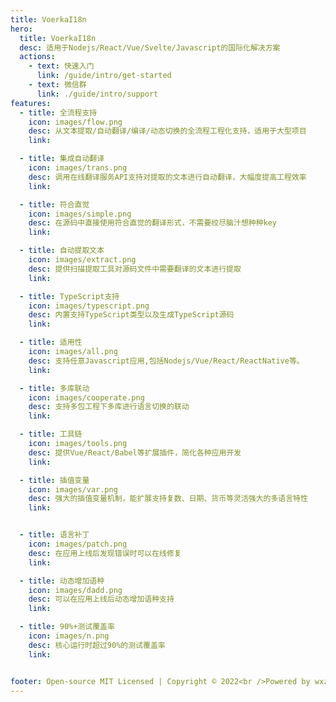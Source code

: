 ```yaml
---
title: VoerkaI18n 
hero:
  title: VoerkaI18n
  desc: 适用于Nodejs/React/Vue/Svelte/Javascript的国际化解决方案
  actions:
    - text: 快速入门
      link: /guide/intro/get-started 
    - text: 微信群 
      link: ./guide/intro/support       
features:
  - title: 全流程支持
    icon: images/flow.png
    desc: 从文本提取/自动翻译/编译/动态切换的全流程工程化支持，适用于大型项目
    link:  

  - title: 集成自动翻译
    icon: images/trans.png
    desc: 调用在线翻译服务API支持对提取的文本进行自动翻译，大幅度提高工程效率
    link:  

  - title: 符合直觉
    icon: images/simple.png
    desc: 在源码中直接使用符合直觉的翻译形式，不需要绞尽脑汁想种种key
    link:  

  - title: 自动提取文本
    icon: images/extract.png
    desc: 提供扫描提取工具对源码文件中需要翻译的文本进行提取
    link: 

  - title: TypeScript支持
    icon: images/typescript.png
    desc: 内置支持TypeScript类型以及生成TypeScript源码
    link: 

  - title: 适用性
    icon: images/all.png
    desc: 支持任意Javascript应用,包括Nodejs/Vue/React/ReactNative等。
    link: 

  - title: 多库联动
    icon: images/cooperate.png
    desc: 支持多包工程下多库进行语言切换的联动
    link:  

  - title: 工具链
    icon: images/tools.png
    desc: 提供Vue/React/Babel等扩展插件，简化各种应用开发
    link: 

  - title: 插值变量
    icon: images/var.png
    desc: 强大的插值变量机制，能扩展支持复数、日期、货币等灵活强大的多语言特性
    link: 


  - title: 语言补丁
    icon: images/patch.png
    desc: 在应用上线后发现错误时可以在线修复
    link: 

  - title: 动态增加语种
    icon: images/dadd.png
    desc: 可以在应用上线后动态增加语种支持
    link:  

  - title: 90%+测试覆盖率
    icon: images/n.png
    desc: 核心运行时超过90%的测试覆盖率
    link: 


footer: Open-source MIT Licensed | Copyright © 2022<br />Powered by wxzhang
---
```


 